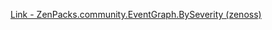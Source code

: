 [Link - ZenPacks.community.EventGraph.BySeverity (zenoss)](https://github.com/zenoss/ZenPacks.community.EventGraph.BySeverity)
